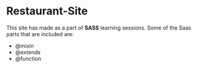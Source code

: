 # Restaurant-Site

This site has made as a part of **SASS** learning sessions. Some of the Saas parts that are included are:
- @mixin
- @extends
- @function
